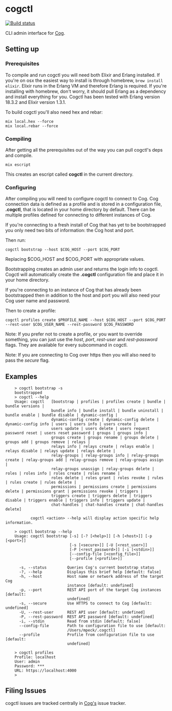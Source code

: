 # cogctl

[![Build status](https://badge.buildkite.com/a4a3d029f3d60a6bd97066c61ad96631147cadfd356468832b.svg?branch=master)](https://buildkite.com/operable/cogctl)

CLI admin interface for [Cog](https://github.com/operable/cog).

## Setting up

### Prerequisites

To compile and run cogctl you will need both Elixir and Erlang installed. If you're on osx the easiest way to install is through homebrew, `brew install elixir`. Elixir runs in the Erlang VM and therefore Erlang is required. If you're installing with homebrew, don't worry, it should pull Erlang as a dependency and install everything for you. Cogctl has been tested with Erlang version 18.3.2 and Elixir version 1.3.1.

To build cogctl you'll also need hex and rebar:

    mix local.hex --force
    mix local.rebar --force

### Compiling

After getting all the prerequisites out of the way you can pull cogctl's deps and compile.

    mix escript

This creates an escript called **cogctl** in the current directory.

### Configuring

After compiling you will need to configure cogctl to connect to Cog. Cog connection data is defined as a profile and is stored in a configuration file, **.cogctl**, that is located in your home directory by default. There can be multiple profiles defined for connecting to different instances of Cog.

If you're connecting to a fresh install of Cog that has yet to be bootstrapped you only need two bits of information: the Cog host and port.

Then run:

    cogctl bootstrap --host $COG_HOST --port $COG_PORT

Replacing $COG_HOST and $COG_PORT with appropriate values.

Bootstrapping creates an admin user and returns the login info to cogctl. Cogctl will automatically create the **.cogctl** configuration file and place it in your home directory.

If you're connecting to an instance of Cog that has already been bootstrapped then in addition to the host and port you will also need your Cog user name and password.

Then to create a profile:

    cogctl profiles create $PROFILE_NAME --host $COG_HOST --port $COG_PORT --rest-user $COG_USER_NAME --rest-password $COG_PASSWORD

Note: If you prefer not to create a profile, or you want to override something, you can just use the _host_, _port_, _rest-user_ and _rest-password_ flags. They are available for every subcommand in cogctl.

Note: If you are connecting to Cog over https then you will also need to pass the _secure_ flag.

## Examples

        > cogctl bootstrap -s
        bootstrapped
        > cogctl --help
        Usage: cogctl   [bootstrap | profiles | profiles create | bundle | bundle versions |
                        bundle info | bundle install | bundle uninstall | bundle enable | bundle disable | dynamic-config |
                        dynamic-config create | dynamic-config delete | dynamic-config info | users | users info | users create |
                        users update | users delete | users request password reset | users reset password | groups | groups info |
                        groups create | groups rename | groups delete | groups add | groups remove | relays |
                        relays info | relays create | relays enable | relays disable | relays update | relays delete |
                        relay-groups | relay-groups info | relay-groups create | relay-groups add | relay-groups remove | relay-groups assign |
                        relay-groups unassign | relay-groups delete | roles | roles info | roles create | roles rename |
                        roles delete | roles grant | roles revoke | rules | rules create | rules delete |
                        permissions | permissions create | permissions delete | permissions grant | permissions revoke | triggers |
                        triggers create | triggers delete | triggers disable | triggers enable | triggers info | triggers update |
                        chat-handles | chat-handles create | chat-handles delete]

               cogctl <action> --help will display action specific help information.

        > cogctl bootstrap --help
        Usage: cogctl bootstrap [-s] [-? [<help>]] [-h [<host>]] [-p [<port>]]
                                [-s [<secure>]] [-U [<rest_user>]]
                                [-P [<rest_password>]] [-i [<stdin>]]
                                [--config-file [<config_file>]]
                                [--profile [<profile>]]

          -s, --status         Queries Cog's current bootstrap status
          -?, --help           Displays this brief help [default: false]
          -h, --host           Host name or network address of the target Cog
                               instance [default: undefined]
          -p, --port           REST API port of the target Cog instances [default:
                               undefined]
          -s, --secure         Use HTTPS to connect to Cog [default: undefined]
          -U, --rest-user      REST API user [default: undefined]
          -P, --rest-password  REST API password [default: undefined]
          -i, --stdin          Read from stdin [default: false]
          --config-file        Path to configuration file to use [default:
                               /Users/mpeck/.cogctl]
          --profile            Profile from configuration file to use [default:
                               undefined]

        > cogctl profiles
        Profile: localhost
        User: admin
        Password: ***
        URL: https://localhost:4000
        >

## Filing Issues

cogctl issues are tracked centrally in [Cog's](https://github.com/operable/cog/issues) issue tracker.
